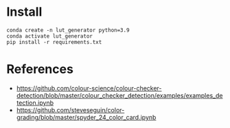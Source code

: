 
# Install

```
conda create -n lut_generator python=3.9
conda activate lut_generator
pip install -r requirements.txt
```

# References

* https://github.com/colour-science/colour-checker-detection/blob/master/colour_checker_detection/examples/examples_detection.ipynb
* https://github.com/steveseguin/color-grading/blob/master/spyder_24_color_card.ipynb
